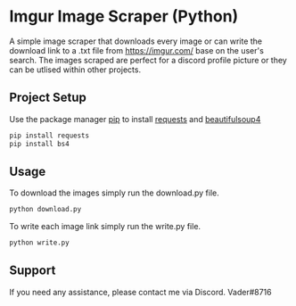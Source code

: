 # Imgur Image Scraper (Python)
A simple image scraper that downloads every image or can write the download link to a .txt file from https://imgur.com/ base on the user's search. The images scraped are perfect for a discord profile picture or they can be utlised within other projects.
## Project Setup
Use the package manager [pip](https://pip.pypa.io/en/stable/) to install [requests](https://pypi.org/project/requests/) and [beautifulsoup4](https://pypi.org/project/beautifulsoup4/)
```bash
pip install requests
pip install bs4
```
## Usage
To download the images simply run the download.py file.
```bash
python download.py
```
To write each image link simply run the write.py file.
```bash
python write.py
```
## Support
If you need any assistance, please contact me via Discord. Vader#8716

